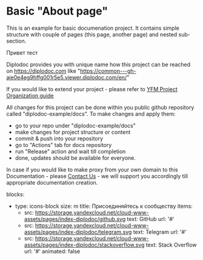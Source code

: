# Basic "About page" 

This is an example for basic documenation project.
It contains simple structure with couple of pages (this page, another page) and nested sub-section. 

Привет тест 

Diplodoc provides you with unique name how this project can be reached on https://diplodoc.com like 
"https://common---gh-aje0e4eg9hffg001r5e5.viewer.diplodoc.com/en/" 

If you would like to extend your project - please refer to [YFM Project Organization guide](https://diplodoc.com/docs/en/project/)

All changes for this project can be done within you public github repository called "diplodoc-example/docs". 
To make changes and apply them: 

- go to your repo under "diplodoc-example/docs" 
- make changes for project structure or content
- commit & push into your repository 
- go to "Actions" tab for docs repository 
- run "Release" action and wait till completion 
- done, updates should be available for everyone. 


In case if you would like to make proxy from your own domain to this Documentation - please [Contact Us](https://diplodoc.com/#contact) - we will support you accordingly till appropriate documentation creation. 



blocks:
  - type: icons-block
    size: m
    title: Присоединяйтесь к сообществу
    items:
      - src: https://storage.yandexcloud.net/cloud-www-assets/pages/index-diplodoc/github.svg
        text: GitHub
        url: '#'
      - src: https://storage.yandexcloud.net/cloud-www-assets/pages/index-diplodoc/telegram.svg
        text: Telegram
        url: '#'
      - src: https://storage.yandexcloud.net/cloud-www-assets/pages/index-diplodoc/stackoverflow.svg
        text: Stack Overflow
        url: '#'
animated: false
